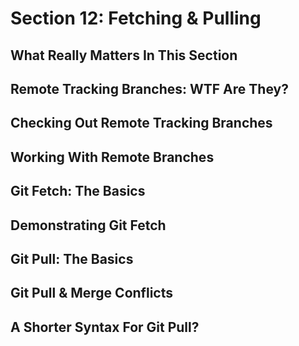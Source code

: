 # Section 12: Fetching & Pulling

## What Really Matters In This Section

## Remote Tracking Branches: WTF Are They?

## Checking Out Remote Tracking Branches

## Working With Remote Branches

## Git Fetch: The Basics

## Demonstrating Git Fetch

## Git Pull: The Basics

## Git Pull & Merge Conflicts

## A Shorter Syntax For Git Pull?
